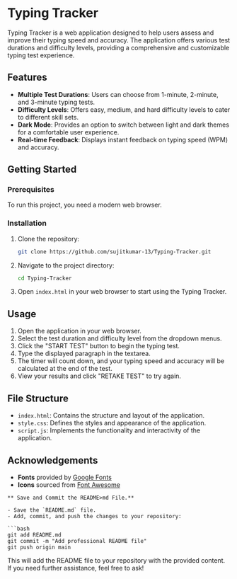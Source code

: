 # Typing Tracker

Typing Tracker is a web application designed to help users assess and improve their typing speed and accuracy. The application offers various test durations and difficulty levels, providing a comprehensive and customizable typing test experience.

## Features

- **Multiple Test Durations**: Users can choose from 1-minute, 2-minute, and 3-minute typing tests.
- **Difficulty Levels**: Offers easy, medium, and hard difficulty levels to cater to different skill sets.
- **Dark Mode**: Provides an option to switch between light and dark themes for a comfortable user experience.
- **Real-time Feedback**: Displays instant feedback on typing speed (WPM) and accuracy.

## Getting Started

### Prerequisites

To run this project, you need a modern web browser.

### Installation

1. Clone the repository:
 
   ```bash
   git clone https://github.com/sujitkumar-13/Typing-Tracker.git
3. Navigate to the project directory:
   
    ```bash
   cd Typing-Tracker
4. Open `index.html`  in your web browser to start using the Typing Tracker.

## Usage
1. Open the application in your web browser.
2. Select the test duration and difficulty level from the dropdown menus.
3. Click the "START TEST" button to begin the typing test.
4. Type the displayed paragraph in the textarea.
5. The timer will count down, and your typing speed and accuracy will be calculated at the end of the test.
6. View your results and click "RETAKE TEST" to try again.

## File Structure

- `index.html`: Contains the structure and layout of the application.
- `style.css`: Defines the styles and appearance of the application.
- `script.js`: Implements the functionality and interactivity of the application.

## Acknowledgements

- **Fonts** provided by <a href="https://fonts.google.com/" alt="Googgle Fonts" >Google Fonts</a>
- **Icons** sourced from <a href ="https://fontawesome.com/" alt ="Font awesome" >Font Awesome</a>

```
** Save and Commit the README>md File.**

- Save the `README.md` file.
- Add, commit, and push the changes to your repository:

```bash
git add README.md
git commit -m "Add professional README file"
git push origin main
```

This will add the README file to your repository with the provided content. If you need further assistance, feel free to ask!
